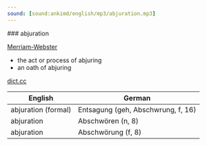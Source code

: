 ```yaml
---
sound: [sound:ankimd/english/mp3/abjuration.mp3]
---
```


\### abjuration

[Merriam-Webster](https://www.merriam-webster.com/dictionary/abjuration)

- the act or process of abjuring
- an oath of abjuring

[dict.cc](https://www.dict.cc/abjuration)

| English        | German       |
| -------------- | ------------ |
| abjuration (formal) | Entsagung (geh, Abschwrung, f, 16) |
| abjuration | Abschwören (n, 8) |
| abjuration | Abschwörung (f, 8) |
